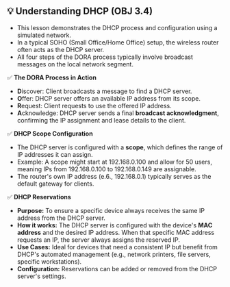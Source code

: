 ## 💡 Understanding DHCP (OBJ 3.4)

- This lesson demonstrates the DHCP process and configuration using a simulated network.
- In a typical SOHO (Small Office/Home Office) setup, the wireless router often acts as the DHCP server.
- All four steps of the DORA process typically involve broadcast messages on the local network segment.

✅ **The DORA Process in Action**
- **D**iscover: Client broadcasts a message to find a DHCP server.
- **O**ffer: DHCP server offers an available IP address from its scope.
- **R**equest: Client requests to use the offered IP address.
- **A**cknowledge: DHCP server sends a final **broadcast acknowledgment**, confirming the IP assignment and lease details to the client.

✅ **DHCP Scope Configuration**
- The DHCP server is configured with a **scope**, which defines the range of IP addresses it can assign.
- Example: A scope might start at 192.168.0.100 and allow for 50 users, meaning IPs from 192.168.0.100 to 192.168.0.149 are assignable.
- The router's own IP address (e.6., 192.168.0.1) typically serves as the default gateway for clients.

✅ **DHCP Reservations**
- **Purpose:** To ensure a specific device always receives the same IP address from the DHCP server.
- **How it works:** The DHCP server is configured with the device's **MAC address** and the desired IP address. When that specific MAC address requests an IP, the server always assigns the reserved IP.
- **Use Cases:** Ideal for devices that need a consistent IP but benefit from DHCP's automated management (e.g., network printers, file servers, specific workstations).
- **Configuration:** Reservations can be added or removed from the DHCP server's settings.